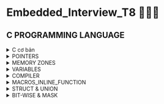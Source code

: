 # Embedded_Interview_T8 🥰🥰🥰
## C PROGRAMMING LANGUAGE
<details>
	
<summary>C cơ bản </summary>

### Data types
- Một số datatype thông dụng:
    | Name | Type | Range |
  |:------:|:--------:|:--------:|
  |int8|1 byte signed|-128 to 127|
	|uint8_t |1 byte unsgined|0 to 255|
	|int16_t |2 bytes signed|-32768 to 32767|
    |uint16_t|2 byte unsigned|0 to 65535|
    |int32_t |2 byte unsigned|-2147483648 to 2147483647|
    |uint32_t|4 bytes unsigned|0 to 4294967295|
    |int64_t |8 bytes signed|-9223372036854775808 to 9223372036854775807|
    |uint64_t|8 bytes unsigned|0 to 18446744073709551615|
- uint8_t/int8_t có độ lớn 8 bits = 1 byte. Bit là đơn vị lưu trữ nhỏ nhất.

### Sử dụng typedef
- Typedef sử dụng để redefine kiểu dữ liệu
` typedef int songuyen; `
- Sau khi đã redefine, ta có thể sử dụng songuyen thay cho int
```
#include"stdio.h:
typedef int so_nguyen;
int main()
{
  so_nguyen n= 9;
  printf("So nguyen la: %d\n", n);
}
```
### Fucntions:
- Functions are a group of statements used to perform cerion actions, and they are important for reusing code.
#### Ví dụ:
```c
#include <stdio.h>
void tich(int a, int b){  //Đây là hàm tich()
    printf("Tich %d va %d la %d",a, b, a*b);
}
int tong(int c, int d){ //Hàm này có kiểu trả về là int
    return c+d;
}
int main(){
    tich(2,3); // tich 2 va 3 la 6
    printf("Tong c va d la %d",tong(4,5)); //Tong c va d la 9
    return 0;
}
```

### Loops:

#### - For loop:
- When you know exactly how many times you want to loop through your code, use the `for` loop insted of a `while` loop.
```c
for (khởi tạo giá trị biến lặp; điều kiện lặp; cập nhật biến sau mỗi vòng lặp)
{
	// Statements
}
```
#### - While loop:
- Loops can execut a block of code as long as a specifed condition is reached.
```c
while(condition)
{
	// code block
}
```
#### - Do...While loop:
- Do...while loop is similar to a while loop, except the fact that it is guaranteed to execute at least one time.
```c
do
{
	// code block
} while(condition)
```
### Conditional branching:
	It is also called as `branching` as a program decides which statement to excecute based on the result of the evaluated condition. 
 #### If...else statement:
 - If statement is used to specify  block of code to be executed if a condition is `true`.
 - Else statement is used to specify a block of code to be executed if a condition is `false`.
 - Read more about `If - Elseif - Else`.
 #### Enum & Switch case:
 - Enum(enumeration) is used to assigned names to integral constants, the names make a programe `easy to read and maintain`.
   - Khai báo:
     ```
     enum _varname { A, B, C};
     ```
     ##### Ví dụ:
     ```c
     enum days_of_week { MON=0, TUE, WED, THU, FRI, SAT, SUN};
     ```
   - Khởi tạo:
     ```
     enum _varname _objetname;
     ```
     ##### Ví dụ:
     ```c
     enum days_of_week day = MON;
     ```
- Switch case : Selects one of many code blocks to be executed insted of many `if...else`
  - Syntax
  ```c
  switch(expression) {
  case x:
    // code block
    break;
  case y:
    // code block
    break;
  default:
    // code block
	}
  ```
  - Ví dụ:
  ```c
  switch(day)
  {
	case MON:
		// code block
		break;
	case TUE:
		// code block
		break;
	default:
		// code block
  }
  ```
</details>

<details>
<summary>POINTERS</summary> 
 
### Pointer
- Pointer is a variable that stores address of another object(var, func, ...).
`int a=0;`
`int* ptr = &a;` 
==> *ptr is variable, ptr is value
- Get the memory addres of a variable : using `&`
```c
int a=0;
printf("the memory address of a is: %p", &a);
```
- Get the from the memory address(depointer): using `*`
```c
int *ptr= &a;
printf("the value of address %p is %d", ptr, *ptr);
```
### RAM architecture
- Chứa rất nhiều ô nhớ, mỗi ô nhớ có kích thước 1byte = 8bits.
	vd: RAM 8GB ~ 8 tỷ ô nhớ
- Mỗi ô nhớ có địa chỉ duy nhất và địa chỉ này được đánh số từ 0 trở đi. Nếu CPU 64 bit thì RAM có tối đa 2^64 
địa chỉ ô nhớ. 
0x0000000000000000
0x0000000000000001
0x0000000000000002
0x0000000000000003
..................
0xffffffffffffffff
- Khi khai báo biến, compiler sẽ dành riêng một vùng nhớ với địa chỉ duy nhất để lưu biến. Compiler có nhiệm vụ liên
địa chỉ các ô nhớ đó với tên biến. Khi ta gọi tên biến, nó sẽ tự động truy xuất đến vùng nhớ đã liên kết với tên biến
để lấy dữ liệu. Ví dụ: 
```c 
uint32_t a=0;
```
- Biến a 4 bytes sẽ cần 4 ô nhớ. Giả sử địa chỉ của a là 0x0000
Nó sẽ sử dụng 4 ô nhớ có địa chỉ là 0x0000 0x0001 0x0002 0x0003

### Syntax of pointer
`datatype* nameofpointer= nullptr;`
- Ví du:
```c
	int* ptr;
	float* ptr;
	void* arr[];
```
### There are several types of pointers in C
#### 1. Null pointer
- Value NULL is assigend a the time of declaration. 
- Khi ta khai báo pointer mà không gán giá trị( `Wild Pointer` or `Uninitialized Pointer` by the way), nó có thể trỏ đến 
một địa chỉ nhớ bất kỳ. So if we still no use pointer yet, we should assign nulll value to it to avoid to crash or behave badly.
#### 2. Void pointer
- Là kiểu con trỏ chưa khai báo kiểu dữ liệu liên kết với nó. Nó có thể chứa địa chỉ của bất kỳ kiểu dữ liệu nào. 
- Nó có chuyển chuyển kiểu dữ liệu của địa chỉ nó đang chứa thành bất cứ kiểu gì bằng việc sử dụng `type casting`.
```c
#include"stdio.h"
void cal(int a, int b)
{
    printf("%d+%d=%d\n", a, b, a+b);
}
int main()
{
    int a=9;
    void* ptr = NULL;
    ptr= &a;
    printf("the value of ptr is: %d\n", *(int*)ptr);
    ptr= &cal;
    ((void(*)(int,int))ptr)(6,9);
}
```
<h3 align="center"> ===Khi casting các hàm phức tạp cần lưu ý các dấu ngoặc=== </p>

#### 3. Function pointer
- Dùng để trỏ đến địa chỉ các hàm
- Cú pháp: datatype(*nameofptr)(input_parameter);
- Ví dụ:
```c
int(*ptr)(int, int);
void(*ptr)(int, int)= &cal; 
```
- Có thể sử dụng function pointer as a input parameter
```c
#include<stdio.h>
void tong (int a, int b){
    printf("Tong %d va %d la: %d",a ,b, a+b);
}
void tinhtoan(void(*ptrTinhToan)(int,int), int a, int b){
    printf("Tinh toan\n");
    ptrTinhToan(a,b);
}
int main(){
    tinhtoan(&tong, 3, 4); //Tong 3 va 4 la: 7
    return 0;
}
```
- Hoặc có thể sử dụng nó trong một mảng:
```c#include<stdio.h>
void tong (int a, int b){
    printf("Tong %d va %d la: %d",a ,b, a+b);
}
void hieu (int a, int b){
    printf("Hieu %d va %d la: %d", a, b, a-b);
}
int main(){
    
    void *ptr[]={&tong, &hieu};
    ((void(*)(int ,int))ptr[0])(2,3); // Tong 2 va 3 la 5
    ((void(*)(int ,int))ptr[1])(5,2); // Hieu 5 va 2 la 3
    return 0;
}
``` 
#### 4. Pointer to pointer
- A pointer is a variable that stores the address of another pointer.
- Ứng dụng: Linked list, dynamic allocation of multi-dimensional arrays...
- Ví dụ.
```c
int **ptp= NULL;
int a= 9;
int *ptr= &a;
ptp = &ptr;
printf("ptp address - value: %p - %p\n", ptp, *ptp);
printf("ptr address - value: %p - %d\n", ptr, **ptp);
```
#### 5. Size of pointers
- Size of pointers depend on architecture of OS:
	|MS-DOS|WIN32|WIN64|
	|:----:|:----:|:----:|
	| 2 bytes | 4 bytes | 8 bytes |
- Kích thước của biến con trỏ cho bất kì kiểu dữ liệu nào đều bằng nhau. Ví dụ:
```c
#include <stdio.h>

int main() {
	char *p1;
	int *p2;
	float *p3;
	double *p4;
	printf("Size of char type pointer: %lu\n bytes",sizeof(char *));   // 8 bytes
    printf("Size of int type pointer: %lu\n bytes",sizeof(int *));     // 8 bytes
    printf("Size of float type pointer: %lu\n bytes",sizeof(float *)); // 8 bytes
    printf("Size of double type pointer: %lu\n bytes",sizeof(double *));// 8 bytes
	return 0;
}
```


</details>
<details>
<summary>MEMORY ZONES</summary>
<h3  align="center">
STACK<br>
___________<br>
^^^^^^<br>
^^^^^^<br>

^^^^^^<br>
HEAP<br>
___________<br>
BSS<br>
___________<br>
DATA<br>
___________<br>
TEXT<br>
</h3>

### 1. TEXT(READ ONLY)
- Read only
- Chứa khai báo hằng số. 
### 2. DATA - Initialized data
- Chứa biến global, static với giá trị khởi tạo khác 0
- Giải phóng sau khi kết thúc chương trình.
`c int a= 0;`
### 3. BSS - Uinitialized data
- Chứ biến global, static với giá trị khởi tạo bằng 0 hoặc chưa khởi tạo.
`c int a;`
- Giải  phóng sau khi kết thúc chương trình.
- Sau khi khởi tạo giá trị khác 0 cho nó. biến này vẫn thuộc vùng BSS***
### 4. STACK
- R/W nhanh hơn, được khởi tạo khi compiling.
- Vùng nhớ có kích thước cố định, phụ thuộc vào kiến trúc OS.
- Chứa biến local, input parameters
- Giải phóng sau khi go out of scope.
- Lỗi stack overflow : Khi khởi tạo quá nhiều local variables hoặc đệ quy vô tận.
```c
int foo(int x)
{
	printf("de quy khong gioi han\n");
	return foo(x);
}
```
### 5. HEAP
- Kích thước có thể thay đổi.
- Chứa các biến global khi sử dụng dynamically allocation như malloc, realloc, calloc...
- Tồn tại hết chương trình. Chỉ giải phóng khi gọi hàm free(); `It may cause memory leak`
- Nếu cấp phát động quá nhiều mà không giải phóng sẽ bị `heap overflow`
- Nếu khởi vùng nhớ quá lớn mà heap không thể lưu trữ 1 lần được cũng sẽ bị lỗi:
```c
int *A = (int *)malloc(sizeof(int)*18446744073709551615); // Khỏi tạo mảng động có kích thước quá lớn.
```

### ARRAY
- Mảng dùng để lưu trữ nhiều giá trị vào một biến thay vì phải tạo nhiều biến riêng lẻ cho từng giá trị một.
- Cú pháp:
`c typedata name_array[] = {};
- Ví dụ:
```c
uint8_t arr[]= {1,2,3,4,5};
void *ptr[]={};
```
- Gía trị của mảng chính là địa chỉ của ô nhớ ddauf tiên. Ta có thể di chuyển điến địa chỉ của biến thứ 2 bằng cách (arr+1)
```c
uint8_t arr[5]= {1,2,3,4,5};
    uint32_t arr1[2]= {6,7};
    for(int i=0; i<5; i++)
        printf("Dia chi cac phan tu cua arr lan luot la: %p\n", arr+i);
    printf("==============\n");
    for(int i=0; i<2; i++)
        printf("Dia chi cac phan tu cua arr1 lan luot la: %p\n", arr1+i);
/*
Dia chi thu 0 cua arr la: 0000002e3fbff893
Dia chi thu 1 cua arr la: 0000002e3fbff894
Dia chi thu 2 cua arr la: 0000002e3fbff895
Dia chi thu 3 cua arr la: 0000002e3fbff896
Dia chi thu 4 cua arr la: 0000002e3fbff897
==============
Dia chi thu 0 cua arr1 la: 0000002e3fbff888
Dia chi thu 1 cua arr1 la: 0000002e3fbff88c
*/
```

### Dynamically Allocation
- Khởi tạo mảng mà kích thước của nó có thể thay đổi trong quá trình chương trình đang chạy (runtime).
#### 1. malloc() or memory allocation
- Khởi tạo động một mảng động với kích thước chỉ định.
```c
datatype *arr_name= (casttype*)malloc(sizeof(datatype)*n);
```
#### 2. calloc() or contiguos allocation
Calloc giống với malloc nhưng có 2 diểm khác biệt:
 - Nó khởi tạo giá trị mặc định là 0.
 - Cú pháp truyền vào 2 thông số : kích thước mảng và kích thước của kiểu dữ liệu
 ```c
 datatype *arr_name= (casttype*)calloc(n, sizeof(datatype));
```
#### 3. free() - deallocate the memory
- Dùng để thu hồi vùng nhớ. Avoid memory leaks.
  ```c
  int *arr= (int*)malloc(n*sizedof(int));
  free(ptr);
  ```
#### 4. realloc() or re-allocation
- Dùng để thay đổi kích thước của mảng động
- Ví dụ:
  ```c
  int *arr= (int*)malloc(n*sizedof(int));
  arr= realloc(arr, m*sizeof(int));
  ```

</details>
<details>
<summary>VARIABLES</summary>
	
- Biến là một vùng bộ nhớ được đặt tên cho phép dễ dàng lưu trữ và truy xuất dữ liệu. Tùy vào loại kiểu dữ kiệu của biến mà kích thước vùng nhớ này khác nhau. Ví dụ:
	```c
	uint32_t= 0; // 4 bytes
	char c= 's'; // 1 byte
	```
<h3 align="center"> >>>There are several varible types<<<</h3>
<br>
	
### 1. Local variable
- Khởi tạo tại STACK
- Bị hủy giá trị khi thoát ra khỏi local scope. Ví dụ:
	```c
	#include <stdio.h>
	void	foo(void)
	{
		int	a;
		a = 10;
		printf("Foo function: Variable a = %d\n", a);
	} // the variable 'a' ceases to exist in RAM here.
	int	main(void)
	{
		foo();
		printf("Main: Variable a = %d\n", a);
		// ERROR : main does not know any variable named 'a'!
		return (0);
	}
	```
- Tuy nhiên, ta vẫn có cách để thay đổi giá trị của biến local từ bên ngoài bằng cách truyền địa chỉ vùng nhớ của nó làm tham số và truy cập vào địa chỉ để thay đổi.
	```c
	#include <stdio.h>
	void	foo(int *a)
	{
		*a = 145; // Change what is at the address of 'a'
		printf("Foo: Variable a = %d\n", *a); // *a == 145
	}
	int	main(void)
	{
		int a;
		a = 10;
		printf("Main: Variable a = %d\n", a); // a == 10
		foo(&a); // Pass the address of 'a', not the value
		printf("Main: Variable a = %d\n", a); // a == 145
		return (0);
	}
	```
### 2. Global variable - extern keyword
- Khởi tạo trong vùng nhớ DATA hoặc BSS
- Khởi tạo bằng cách khai báo nó ngoài phạm vi của bất kì hàm nào. Điều này có nghĩa là nó có thể được truy cập trong phạm vi của bất kỳ hàm nào.
#### Thứ tự ưu tiên của global>local
  - Khi khai báo hai biến cùng tên với kiểu global và local, thứ tự ưu tiên sẽ khác nhau. Ví dụ:
  ```c
 	#include <stdio.h>
	int	a; // Global variable initialized to 0 by default
	void	foo(void)
	{
		a = 42;
		printf("Foo: a = %d\n", a); // a == 42
	}
	void	global_a(void)
	{
		// Prints the value of the global variable
		printf("-------------- GLOBAL A: a = %d\n", a);
	}
	int	main(void)
	{
		int a; // Local variable with the same name as the global
		a = 100;
		global_a(); // a globale == 0
		printf("Main: a = %d\n", a); // a locale == 100
		foo();
		printf("Main: a = %d\n", a); // a locale == 100
		global_a(); // a globale == 42
		a = 200;
		printf("Main: a = %d\n", a); // a locale == 200
		global_a(); // a globale == 42
		return (0);
	}
```

#### Phạm vi của biến global - extern keyword
- Bất kỳ hàm nào của chương trình đều có thể truy cập vào biến global. Nếu chúng ta muốn sử dụng biến này ở trong một file khác thì chỉ việc thêm keyword `extern` vào trước và reinitialize nó.
- Tuy nhiên, việc truy cập từ bất kỳ đâu có thể dẫn tới vấn đề bảo mật. Khi đó ta sẽ cần sử dụng `static global variable`.
- Ví dụ:
  Trong file lib.c
  ```c
	#include <stdio.h>
	
	int	a = 100; // Global variable declared and defined here
	
	void	foo(void)
	{
		a = 42;
		printf("Foo: a = %d\n", a); // a == 42
	}
  ```
  Trong file main.c
  	```c
  	#include <stdio.h>

	extern int	a; // Global variable, defined elsewhere
	
	void foo(void);	// Foo prototype, defined elsewhere
			// is identical to
			// extern void foo(void);
	
	int	main(void)
	{
		printf("Main: a = %d\n", a); // a == 100
		foo();
		printf("Main: a = %d\n", a); // a == 42
		a = 200;
		printf("Main: a = %d\n", a); // a == 200
		return (0);
	}
  ```
- Terminal sẽ in ra như sau:
  	```c
	Main: a = 100
	Foo: a = 42
	Main: a = 42
	Main: a = 200
  ```
  <h3 align= "center" col="red"> ***Lưu ý: Khi compile phải liệt kê đầy đủ các file liên quan thì mới nhận được biến extern. `c gcc main.c lib.c -o main`</h3>

### 3. Local static
- Khởi tạo trong BSS/DATA.
- Biến này thực chất chả giống gì biến local. Nó tồn tại như biến global, không mất đi khi thoát khỏi scope và được khởi tạo giá trị mặc định là 0.
- Tuy nhiên từ khóa static hạn chế phạm vi của nó thuộc về hàm chứa nó.
- - Ví dụ:
  ```c
	#include <stdio.h>
	void	foo(void)
	{
		int		a = 100;
		static int	b = 100;
		printf("a = %d, b = %d\n", a, b);
		a++;
		b++;
	}
	int	main(void)
	{
		foo();
		foo();
		foo();
		foo();
		foo();
		return (0);
	}
```
- Lúc này, ta thấy rõ sự khác biệt.
	```c
	a = 100, b = 100
	a = 100, b = 101
	a = 100, b = 102
	a = 100, b = 103
	a = 100, b = 104
```
### 4. Global static
- Được khởi tạo tại DATA hoặc BSS
- Biến này chỉ được sử dụng trong phạm vi file.c chứa nó mà thôi, không thể truy cập từ file.c khác kể cả dùng extern.
- Nếu trong file đó có hàm sử dụng biến này, ta vẫn có thể gọi hàm đó sang file khác băng extern keyword. Điều này được ứng dụng trong ` thiết kế thư viện `, chỉ cho phép người dùng sử dụng tính năng chứ không được phép truy cập thay đổi giá trị của biến.
- Ứng dụng: Dùng để thiết kế thư viện.
	- Trong file main.c
   ```c
	#include <stdio.h>
	
	extern void test(); //extern sử dụng để lấy dữ liệu từ file test.c
	
	extern int a;
	// Lỗi vì không thể lấy biến a từ test.c do static toàn cục.Nếu trong test.c thay static int a = 1 thành int a = 1 thì chương trình đúng.
	int main(){
	    test(); // a = 1
	    a = 10  // a = 10
	    test(); // a = 11
	    return 0;
	}
```
	- Trong file lib.c
	```c
	#include <stdio.h>
	
	static int a = 1; //Static toàn cục -> DATA
	//int a=1;
	void test(){
	    printf("a=%d\n", a); 
	    a++;
	}
```
### 5. Register variables
- Khai báo trực tiếp trong thanh ghi register của CPU instead of RAM. Nó sẽ được truy xuất trực tiếp vào ALU từ register nên tốc độ xử lý rất nhanh.
- Ở một số máy tính có RAM xịn và tối ưu hệ thống thì tốc độ cũng khá cao nhưng vấn kém kiểu khai báo này .
- Ứng dụng: Viết firmware cho CPU.
- Ví dụ:
```c
	#include"stdio.h"
	#include"time.h"
	
	int main()
	{
	    clock_t start, end;
	    double test=0;
	    register int a;
	    start= clock();
	    for(int i=0; i<0xFFFFFFFF; i++)
	    {}
	    end= clock();
	    test= ((double)(end-start))/CLOCKS_PER_SEC;
	    printf("time    : %f\n", test);
	
	
	}
```
### Volatile varibale
- Khi compiler biên dịch chương trình, nó thấy các biến lặp lại giá trị qua các vòng lặp nó sẽ tự động tối ưu để tiết kiệm bộ nhớ.
	```c
	int a;
	while(1)
	{
	a=1;
	}
	```
 - Nhưng khi giá trị của biến thay đổi qua các vòng lặp, nó sẽ không hiểu được. Vì vậy khai báo biến sử dụng keyword volatile, nó sẽ thông báo cho compiler biết biến này có thể thay đổi giá trị bất cứ lúc nào sau các vòng lặp để tránh bị nó tối ưu.
	```c
	volatile int a; // ko toi uu
	while(1)
	{
	a= readUSB(); // tai moi vong lap a nhan gia tri khac nhau.
	}
	```
 - Ứng dụng: Interrupt, RTOS...


</details>
<details>
<summary>COMPILER</summary>

Quy trình dịch là quá trình chuyển đổi từ ngôn ngữ bậc cao (NNBC) (C/C++, Pascal, Java, C#…) sang ngôn ngữ đích (ngôn ngữ máy) để máy tính có thể hiểu và thực thi. Ngôn ngữ lập trình C là một ngôn ngữ dạng biên dịch. Chương trình được viết bằng C muốn chạy được trên máy tính phải trải qua một quá trình biên dịch để chuyển đổi từ dạng mã nguồn sang chương trình dạng mã thực thi. Quá trình được chia ra làm 4 giai đoạn chính:

- Giai đoàn tiền xử lý (Pre-processor)
- Giai đoạn dịch NNBC sang Asembly (Compiler)
- Giai đoạn dịch asembly sang ngôn ngữ máy (Asember)
- Giai đoạn liên kết (Linker)

![Compiler](https://media.geeksforgeeks.org/wp-content/uploads/20230404112946/Compilation-Process-in-C.png)

1. Giai đoạn tiền xử lý – Preprocessor
- Nhận mã nguồn
- Xóa bỏ tất cả chú thích, comments của chương trình
- Chỉ thị tiền xử lý (bắt đầu bằng #) cũng được xử lý

Ví dụ: chỉ thị #include cho phép ghép thêm mã chương trình của một tệp tiêu để vào mã nguồn cần dịch. Các hằng số được định nghĩa bằng #define sẽ được thay thế bằng giá trị cụ thể tại mỗi nơi sử dụng trong chương trình.
```
main.i gcc -E main.c -o main.i
```

2. Công đoạn dịch Ngôn Ngữ Bậc Cao sang Assembly(Compiler)
- Phân tích cú pháp (syntax) của mã nguồn NNBC
- Chuyển chúng sang dạng mã Assembly là một ngôn ngữ bậc thấp (hợp ngữ) gần với tập lệnh của bộ vi xử lý.
- Assembly language cho phep can thieu truc tiep vao program counter
=> use in advance like RTOS
```
gcc main.i -S -o main.s
```
3. Công đoạn dịch Assembly(Assembler)
- Dich chương trình => Sang mã máy 0 và 1
- Một tệp mã máy (.obj) sinh ra trong hệ thống sau đó.
- Ca file multimedia se duoc dinh kem vao buoc nay
- Tao ma hexa `gcc -C main.s -o main.o`
4. Giai đoạn Linker
- Trong giai đoạn này mã máy của một chương trình dịch từ nhiều nguồn (file .c hoặc file thư viện .lib) được liên kết lại với nhau để tạo thành chương trình đích duy nhất
- Mã máy của các hàm thư viện gọi trong chương trình cũng được đưa vào chương trình cuối trong giai đoạn này.
- Chính vì vậy mà các lỗi liên quan đến việc gọi hàm hay sử dụng biến tổng thể mà không tồn tại sẽ bị phát hiện. Kể cả lỗi viết chương trình chính không có hàm main() cũng được phát hiện trong liên kết.
- Kết thúc quá trình tất cả các đối tượng được liên kết lại với nhau thành một chương trình có thể thực thi được (executable hay .exe) thống nhất.
```
gcc main.o -o main
./main
```
</details>
<details>
<summary>MACROS_INLINE_FUNCTION</summary>

### Inline function
- Được xử lý bởi compiler.
- Được khai báo với từ khóa inline.
- Khi compiler thấy bất kỳ chỗ nào xuất hiện inline function, nó sẽ thay thế chỗ đó bởi định nghĩa của hàm đã được compile tương ứng.
### Normal Function
- Khi hàm được gọi, compiler sẽ phải luwu con trỏ chương trình PC(programm counter) hiện tại vào stac; chuyển PC tới hàm được gọi, thực hiện hàm đó xong và lấy kết quả trả về; sau đó quay lại vị trí ban đầu trong stack trước khi gọi hàm và tiếp tục chương trình.
- Như vây, cách này khiến chương trình tốn thời gian hơn việc chỉ cần thay thế đoạn code đã được compile(inline function).
### Macros
- Được xử lý ở pre-processor
- The piece of code defined with the help of the #define directive. 
- Macros are very useful at multiple places to replace the picece of code with a single value of the macro.
### Phân loại:
#### 1. Kiểu object
```c
#define PI 3.14;
```
#### 2. Kiểu hàm
```c
#define AREA(r) 3.14*r*r;
```
#### 3. Kiểu dây chuyền 
```c
#define PI 3.14;
#define AREA(r) r*r*PI;
```
### Ứng dụng:
#### 1. Trong header file
- Khi lần đầu include thì macro sẽ được định nghĩa lần đầu.
- Sau đó chương trình gặp nó sẽ ko định nghĩa lại nữa.
```c
#define SIZE 20
#ifndef SIZE( if not defined)
... // neu da define roi thi doan code nay ko co hieu luc
#endif
```
#### 2. Khi thiết kế thư viện ta sẽ thiết kế cho nhiều MCU có thể dùng
```c
*lib.c
#define STM32F103 	0
#define ATMEGA		1
#define PIC16F887	2

#if MCU== STM32F103
void BlinkLed()
{
	DRC= !DRC;
	delay(1000);
}
#elif MCU==ATMEGA
...
#elif MCU==PIC16F887
...
#else
...
#endif		
======================================
*main.c
#include lib.c
#define MCU STM32F103
int main()
{
	BlinkLed();
}
```
#### 3. Để khi báo cho các hàm phức tạp, ta thêm `\` vào cuối dòng
```c
#define CREATE_FUNC(name, cmd) 		\
void name(){				\
	printf("%s", (char*)cmd);	\   
}			
CREATE_FUNC(test1, "This is test 1\n");
CREATE_FUNC(test2, "This is test 2\n");	
==========================================
// #cmd stand for "cmd" - 
// ## dung de noi chuoi - token pasting operator: Used to cocatenate two tokens during the preprocessor phase of the compilation process.

#define CREATE_VAR(name)			\
int var1__##name;				\
int var2__##name;				\
int var3__##name;
```
### Variadic macros ***
- Dùng khi chưa biết truyền tham số gi cụ thể vào. Ta để ... thay cho input parameter
- Trong phần khai báo hàm, Sử dụng keyword `__VA_ARGS__` để đại diện cho đoạn code sẽ truyền vào hàm.
```c
#define eprintf(...) fprintf (stderr, __VA_ARGS__)
eprintf ("%s:%d: ", input_file, lineno)
     →  fprintf (stderr, "%s:%d: ", input_file, lineno)
```
- Ứng dụng: tạo các function phức tạp và có thể tái sử dụng nhiều lần. 


</details>
<details>
<summary>STRUCT & UNION</summary>
	
### STRUCT
- Là kiểu dữ liệu do người dùng rự định nghĩa( user defined type)
- Dùng để nhóm nhiều biến với kiểu dữ liệu khác nhau vào một nơi, các biến này gọi là member của struct.
- Mỗi member trong struct sẽ có địa chỉ riêng, và tùy vào thứ tự khai báo và kiến trúc xử lý mà kích thước sẽ khác nhau. Ta cần tìm hiểu thêm về `struct padding`.
#### Struct padding
- Tùy thuộc vào kiến trúc của OS mà mỗi lần quét bộ nhớ của struct có kích thước khác nhau. 32 bits thì quét 4 bytes một lần, 64 bits thì quét 8 bytes một lần.
- Riêng đối với gcc compiler, nó sẽ tối ưu hơn, kích thước của một lần quét chính là kích thước của member có kiểu dữ liệu lớn nhất.
- Sau mỗi lần quét, nếu sử dụng không hết tài nguyên sẽ dư ra phần bộ nhớ đệm, nếu đủ để chứa member tiếp theo thì member tiếp theo sẽ được khai báo ở vùn đệm đó để tận dụng tài nguyên.
```c
uint8_t a;   // quet 4 byte, nhung chiem 1 byte+3 byte bo nho dem
uint32_t b;	// 3 byte bo nho dem k du, nen dung them 4 byte
uint8_t c;	// lai dung 1 byte, thua 3 byte bo nho dem.
//==> struct chiếm 12 bytes.
//===for optimization===
uint8_t a;
uint8_t b;
uint32_t c; 
//==>tong chi su dung 8 bytes.
```
- Thêm một ví dụ:
```c
uint8_t var[5]; su dung 8 byte, dung 5 du 3
uint16_t var1[2]; dung 2 byte bo nhow dem va them 4 byte
uint32_t var2[2]; dung them 4*2 bytes
//=> tong su dung 4+4+4+4+4
```
### UNION
- Union về cơ bản cũng khá giống struct, chỉ khác là các member của nó share nhau cùng một địa chỉ.
- Sử dụng để khai báo kiểu dữ liệu gồm nhiều member mà tại một thời điểm chỉ được chọn một member duy nhất.
- Ứng dụng:
	- GPIo - tại một thời điểm chỉ đóng 1 vài trò duy nhất là input hoặc output
 	- Kết hợp với struct để truy xuất dữ liệu.
- Ví dụ:
```c
#include"stdio.h"
typedef union{
int arr1[5];
int arr2[3];
int arr3[2];
} unionArray;
int main()
{
  	unionArray arr;
	for(int i=0; i<5; i++)
		arr.arr1[i]= i*1;
	for(int i=0; i<3; i++)
		arr.arr2[i]= i*2;
	for(int i=0; i<2; i++)
		arr.arr3[i]=i*3;
	// Print arr1
  	for(int i=0; i<5; i++)
		printf("Arr1[%d]= %d\n", i, arr.arr1[i]);
}
// The result is 0, 3, 4, 3, 4 becuased of overwritten at the same address.
```
</details>
<details>
<summary>BIT-WISE & MASK</summary>

### BIT-WISE OPERATION
- Trong khoa học máy tính, bit-wise operation được thực hiện trên một hoặc nhiều chuỗi nhị phân tại cấp độ từng bit riêng biệt.
- Các phép toán này có ưu điểm là thực hiện nhanh, được hỗ trợ trực tiếp bởi vi xử lý.
- Ứng dung: Điều khiển các giá trị để so sánh, tính toán.
#### 1. AND(&) 
- Toán tử thao tác bit AND lấy 2 toán hạng nhị phân có chiều dài bằng nhau và thực hiện phép toán lý luận AND trên mỗi cặp bit tương ứng bằng cách nhân chúng lại với nhau.
- Nhờ đó, nếu cả hai bit ở vị trí được so sánh đều là 1, thì bit hiển thị ở dạng nhị phân sẽ là 1 (1 x 1 = 1); ngược lại thì kết quả sẽ là 0 (1 x 0 = 0).
- Ví dụ: ` 0b0101 | 0b1011 = 0b0001 `
#### 2. OR(|) 
- Phép toán trên thao tác bit OR lấy hai dãy bit có độ dài bằng nhau và thực hiện phép toán OR trên mỗi cặp bit tương ứng. Kết quả ở mỗi vị trí sẽ là 0 nếu cả hai bit là 0, ngược lại thì kết quả là 1.
- Ví dụ: ` 0b0101 | 0b1011 = 0b1111 `
#### 3. NOT(~)
- Toán tử thao tác bit NOT, hay còn gọi là còn được gọi là toán tử lấy phần bù (complement), là toán tử một ngôi thực hiện phủ định luận lý trên từng bit, tạo thành bù 1 (one’s complement) của giá trị nhị phân cho trước. Bit nào là 0 thì sẽ trở thành 1, và 1 sẽ trở thành 0.
- Ví dụ: ` NOT 0b0101 = 0b1010 `
#### 4. XOR(^) - Excludesive OR
- Phép toán thao tác bit XOR lấy hai dãy bit có cùng độ dài và thực hiện phép toán logic bao hàm XOR trên mỗi cặp bit tương ứng. Kết quả ở mỗi vị trí là 1 chỉ khi bit đầu tiên là 1 hoặc nếu chỉ khi bit thứ hai là 1, nhưng sẽ là 0 nếu cả hai là 0 hoặc cả hai là 1. Ở đây ta thực hiện phép so sánh hai bit, kết quả là 1 nếu hai bit khác nhau và là 0 nếu hai bit giống nhau.
- Ví dụ:  ` 0b0101 ^ 0b1011 = 0b1110 `
#### 5. Bit-Shift (Right-shift >> | Left-shift <<)
- Dùng để di chuyển cả chuỗi nhị phân sang trái hoặc phải so với vị trí ban đầu để thay đổi giá trị. Shif sang trái 1 đơn vị là nhân với 2, shift sang phải 1 đơn vị là chia cho 2.
- Ví dụ: `0b0001 0000 <<2 = 0b0100 0000 `

### BIT MASKING
- Bit Mask là dữ liệu được sử dụng cho các bit-wise operations. Sử dụng nó, một hoặc nhiều bit trong một byte/word có thể được bật tắt hoặc đảo tùy thuộc vào mục đích khác nhau.
- Ứng dụng: Tối ưu thuật toán, đặt lại giá trị có bit cần thiết thay vì đặt lại giá trị của cả byte/word gây xung đột chương trình.
- Ví dụ:
  - Tách lấy trạng thái thanh ghi PC0 thì PINC:
    ```c
    bool inp = PINC & 1<<0;
    ```
  - Set và clear bit trên thanh ghi, giả sử ta chỉ bật cổng nào đó lên trong 1 giây rồi tắt(cổng số 3)
    ```c
    PORTD |= 1<<3;
    delay(1000);
    PORTD & ~(1<<3);
    ```

</details>





